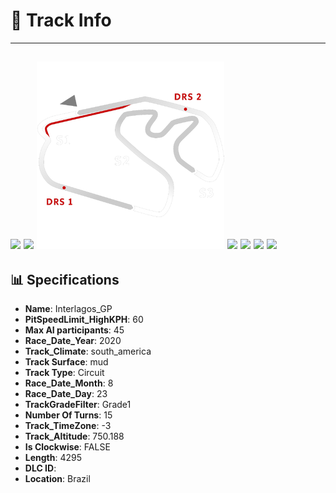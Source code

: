 # 🏁 Track Info

---
![](image_1.jpg)
![](image_2.jpg)
![](image_3.jpg)
![](image_4.jpg)
![](image_5.jpg)
![](image_6.jpg)
![](image_7.jpg)
---

## 📊 Specifications

- **Name**: Interlagos_GP
- **PitSpeedLimit_HighKPH**: 60
- **Max AI participants**: 45
- **Race_Date_Year**: 2020
- **Track_Climate**: south_america
- **Track Surface**: mud
- **Track Type**: Circuit
- **Race_Date_Month**: 8
- **Race_Date_Day**: 23
- **TrackGradeFilter**: Grade1
- **Number Of Turns**: 15
- **Track_TimeZone**: -3
- **Track_Altitude**: 750.188
- **Is Clockwise**: FALSE
- **Length**: 4295
- **DLC ID**: 
- **Location**: Brazil
